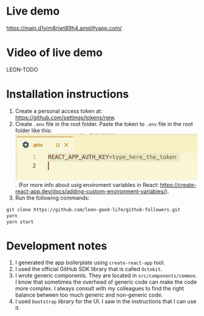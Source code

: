 # Live demo

<https://main.d1yim8riwt89h4.amplifyapp.com/>

# Video of live demo

LEON-TODO

# Installation instructions

1. Create a personal access token at: <https://github.com/settings/tokens/new>.
2. Create `.env` file in the root folder. Paste the token to `.env` file in the root folder like this: ![dev_screenshot](/dev_screenshot.png). (For more info about usig enviroment variables in React: <https://create-react-app.dev/docs/adding-custom-environment-variables/>).
3. Run the following commands:

```
git clone https://github.com/leon-good-life/github-followers.git
yarn
yarn start
```

# Development notes

1. I generated the app boilerplate using `create-react-app` tool.
2. I used the official GitHub SDK library that is called `Octokit`.
3. I wrote generic components. They are located in `src/components/common`. I know that sometimes the overhead of generic code can make the code more complex. I always consult with my colleagues to find the right balance between too much generic and non-generic code.
4. I used `bootstrap` library for the UI. I saw in the instructions that I can use it.
